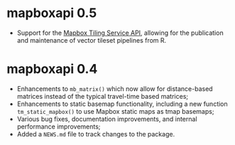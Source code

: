 # mapboxapi 0.5

* Support for the [Mapbox Tiling Service API](https://docs.mapbox.com/api/maps/mapbox-tiling-service/), allowing for the publication and maintenance of vector tileset pipelines from R.


# mapboxapi 0.4

* Enhancements to `mb_matrix()` which now allow for distance-based matrices instead of the typical travel-time based matrices;
* Enhancements to static basemap functionality, including a new function `tm_static_mapbox()` to use Mapbox static maps as tmap basemaps;
* Various bug fixes, documentation improvements, and internal performance improvements;
* Added a `NEWS.md` file to track changes to the package.

